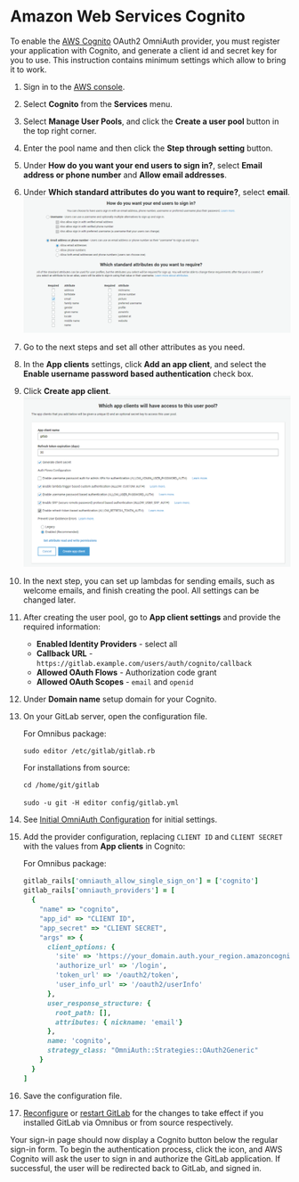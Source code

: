 # Amazon Web Services Cognito

To enable the [AWS Cognito](https://aws.amazon.com/cognito/) OAuth2 OmniAuth provider, you must register your application with Cognito, and generate a client id and secret key for you to use.
This instruction contains minimum settings which allow to bring it to work.

1. Sign in to the [AWS console](https://console.aws.amazon.com/console/home).

1. Select **Cognito** from the **Services** menu.

1. Select **Manage User Pools**, and click the **Create a user pool** button in the top right corner.

1. Enter the pool name and then click the **Step through setting** button.

1. Under **How do you want your end users to sign in?**, select **Email address or phone number** and **Allow email addresses**.
1. Under **Which standard attributes do you want to require?**, select **email**.
![Cognito app](img/cognito_app2.png)

1. Go to the next steps and set all other attributes as you need.

1. In the **App clients** settings, click **Add an app client**, and select the **Enable username password based authentication** check box.
1. Click **Create app client**.
![Cognito app](img/cognito_app.png)

1. In the next step, you can set up lambdas for sending emails, such as welcome emails, and finish creating the pool. All settings can be changed later.

1. After creating the user pool, go to **App client settings** and provide the required information:

   - **Enabled Identity Providers** - select all
   - **Callback URL** - `https://gitlab.example.com/users/auth/cognito/callback`
   - **Allowed OAuth Flows** - Authorization code grant
   - **Allowed OAuth Scopes** - `email` and `openid`

1. Under **Domain name** setup domain for your Cognito.

1. On your GitLab server, open the configuration file.

   For Omnibus package:

   ```shell
   sudo editor /etc/gitlab/gitlab.rb
   ```

   For installations from source:

   ```shell
   cd /home/git/gitlab

   sudo -u git -H editor config/gitlab.yml
   ```

1. See [Initial OmniAuth Configuration](omniauth.md#initial-omniauth-configuration) for initial settings.

1. Add the provider configuration, replacing `CLIENT ID` and `CLIENT SECRET` with the values from **App clients** in Cognito:

   For Omnibus package:

   ```ruby
   gitlab_rails['omniauth_allow_single_sign_on'] = ['cognito']
   gitlab_rails['omniauth_providers'] = [
     {
       "name" => "cognito",
       "app_id" => "CLIENT ID",
       "app_secret" => "CLIENT SECRET",
       "args" => {
         client_options: {
           'site' => 'https://your_domain.auth.your_region.amazoncognito.com',
           'authorize_url' => '/login',
           'token_url' => '/oauth2/token',
           'user_info_url' => '/oauth2/userInfo'
         },
         user_response_structure: {
           root_path: [],
           attributes: { nickname: 'email'}
         },
         name: 'cognito',
         strategy_class: "OmniAuth::Strategies::OAuth2Generic"
       }
     }
   ]
   ```

1. Save the configuration file.

1. [Reconfigure][] or [restart GitLab][] for the changes to take effect if you
   installed GitLab via Omnibus or from source respectively.

Your sign-in page should now display a Cognito button below the regular sign-in form. To begin the authentication process, click the icon, and AWS Cognito will ask the user to sign in and authorize the GitLab application. If successful, the user will be redirected back to GitLab, and signed in.

[reconfigure]: ../administration/restart_gitlab.md#omnibus-gitlab-reconfigure
[restart GitLab]: ../administration/restart_gitlab.md#installations-from-source
